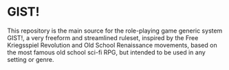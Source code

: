 # GIST!
This repository is the main source for the role-playing game generic system GIST!, a very freeform and streamlined ruleset, inspired by the Free Kriegsspiel Revolution and Old School Renaissance movements, based on the most famous old school sci-fi RPG, but intended to be used in any setting or genre.